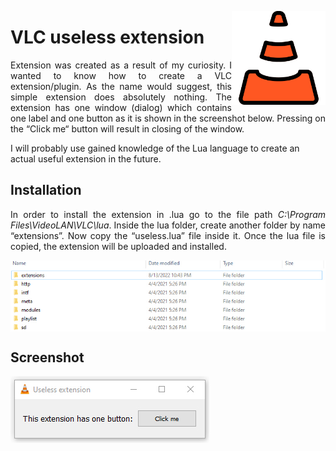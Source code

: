 <img width="150" align="right" title="VLC icon" src="./resources/vlc-player.png" alt_text="[Vlc icons created by Pixel perfect - Flaticon](https://www.flaticon.com/free-icons/vlc)"></img>

# VLC useless extension
<p align="justify">Extension was created as a result of my curiosity. I wanted to know how to create a VLC extension/plugin. As the name would suggest, this simple extension does absolutely nothing. The extension has one window (dialog) which contains one label and one button as it is shown in the screenshot below. Pressing on the “Click me“ button will result in closing of the window.

I will probably use gained knowledge of the Lua language to create an actual useful extension in the future. </p>

## Installation
<p align="justify">In order to install the extension in .lua go to the file path <i>C:\Program Files\VideoLAN\VLC\lua</i>. Inside the lua folder, create another folder by name “extensions”. Now copy the “useless.lua” file inside it. Once the lua file is copied, the extension will be uploaded and installed.</p>

<img src="./resources/vlc_ext_install.jpg" align="center">

## Screenshot

<img src="./resources/useless_extension_screenshot.jpg" align="center">